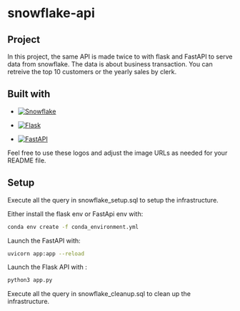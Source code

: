 # snowflake-api

## Project
In this project, the same API is made twice to with flask and FastAPI to serve data from snowflake. The data is about business transaction. You can retreive the top 10 customers or the yearly sales by clerk.

## Built with

- [![Snowflake](https://img.shields.io/badge/Snowflake-646CFF?style=for-the-badge&logo=snowflake)](https://www.snowflake.com/)

- [![Flask](https://img.shields.io/badge/Flask-2.3.2-646CFF?style=for-the-badge&logo=Flask)](https://flask.palletsprojects.com/)

- [![FastAPI](https://img.shields.io/badge/FastAPI-0.99.0-646CFF?style=for-the-badge&logo=fastapi&logoColor=Green)](https://fastapi.tiangolo.com/)

Feel free to use these logos and adjust the image URLs as needed for your README file.

## Setup
Execute all the query in snowflake_setup.sql to setup the infrastructure.

Either install the flask env or FastApi env with:

```bash
conda env create -f conda_environment.yml
```

Launch the FastAPI with:
```bash
uvicorn app:app --reload
```

Launch the Flask API with :
```bash
python3 app.py
```
Execute all the query in snowflake_cleanup.sql to clean up the infrastructure.